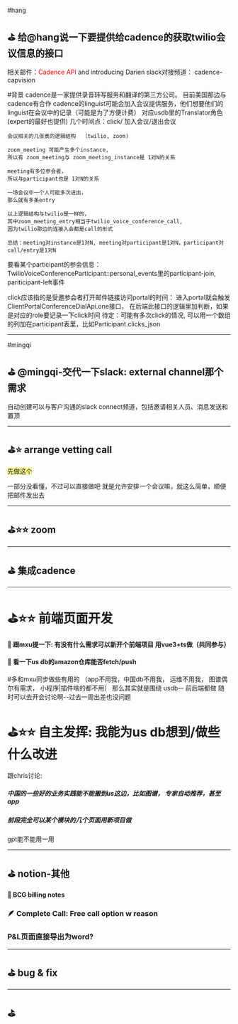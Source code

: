 
#hang
## ⛳ 给@hang说一下要提供给cadence的获取twilio会议信息的接口

相关邮件：<font color="#ff0000">Cadence API</font> and introducing Darien
slack对接频道： cadence-capvision

#背景
cadence是一家提供录音转写服务和翻译的第三方公司。 目前美国那边与cadence有合作
cadence的linguist可能会加入会议提供服务，他们想要他们的linguist在会议中的记录（可能是为了方便计费）
对应usdb里的Translator角色(expert的最好也提供)
几个时间点：click/ 加入会议/退出会议

```text
会议相关的几张表的逻辑结构  （twilio, zoom)
  
zoom_meeting 可能产生多个instance,  
所以有 zoom_meeting与 zoom_meeting_instance是 1对N的关系  
  
meeting有多位参会者，  
所以与participant也是 1对N的关系  
  
一场会议中一个人可能多次进出，  
那么就有多条entry  
  
以上逻辑结构与twilio是一样的，  
其中zoom_meeting_entry相当于twilio_voice_conference_call,  
因为twilio那边的连接入会都是call的形式

总结：meeting对instance是1对N, meeting对participant是1对N，participant对call/entry是1对N

```

要看某个participant的参会信息：
	TwilioVoiceConferenceParticipant::personal_events里的participant-join, pariticipant-left事件

click应该指的是受邀参会者打开邮件链接访问portal的时间：
	进入portal就会触发 ClientPortalConferenceDialApi.one接口， 在后端此接口的逻辑里加判断，如果是对应的role要记录一下click时间
	待定：可能有多次click的情况, 可以用一个数组的列加在participant表里，比如Participant.clicks_json

---
#mingqi
## ⛳ @mingqi-交代一下slack: external channel那个需求

自动创建可以与客户沟通的slack connect频道，包括邀请相关人员、消息发送和置顶



---

## ⛳⭐️ arrange vetting call

<span style="background:#fff88f">先做这个</span>

一部分没看懂，不过可以直接做吧
就是允许安排一个会议嘛，就这么简单，顺便把邮件发出去

---

## ⛳⭐️⭐️ zoom


---

## ⛳ 集成cadence



---


# ⛳⭐️⭐️  前端页面开发

#### 📌  跟mxu提一下: 有没有什么需求可以新开个前端项目 用vue3+ts做（共同参与）


#### 📌  看一下us db的amazon仓库能否fetch/push

#多和mxu同步做些有用的
（app不用我，中国db不用我， 运维不用我， 图谱偶尔有需求， 小程序|插件啥的都不用）
那么其实就是围绕 usdb-- 前后端都做
随时可以去开会讨论啊--过去一周出差也没问题


# ⛳⭐️⭐️  自主发挥: 我能为us db想到/做些什么改进

跟chris讨论: 

##### 中国的一些好的业务实践能不能搬到us这边，比如图谱， 专家自动推荐，甚至app

##### 前段完全可以某个模块的几个页面用新项目做 

gpt能不能用一用

---

## ⛳ notion-其他

#### 📌 BCG billing notes

### 🪶 Complete Call: Free call option w reason


### P&L页面直接导出为word?



---

## ⛳ bug & fix


---

## ⛳ 